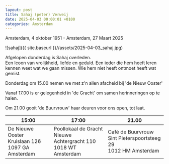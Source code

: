 ```yaml
---
layout: post
title: Sahaj (peter) Verweij
date: 2025-04-03 00:00:01 +0100
categories: Amsterdam
---
```

Amsterdam, 4 oktober 1951  -  Amsterdam, 27 Maart 2025  

![sahaj]({{ site.baseurl }}//assets/2025-04-03_sahaj.jpg)

Afgelopen donderdag is Sahaj overleden.  
Een Icoon van vrolijkheid, liefde en geduld. Een ieder die hem heeft leren kennen weet wat we gaan missen. Wie hem niet heeft ontmoet heeft wat gemist.  

Donderdag om 15.00 nemen we met z'n allen afscheid bij 'de Nieuw Ooster'  

Vanaf 17.00 is er gelegenheid in 'de Gracht' om samen herinneringen op te halen.  

Om 21.00 gooit 'de Buurvrouw' haar deuren voor ons open, tot laat.

| 15:00 | 17:00 | 21.00 |
| --- | --- | --- |
| De Nieuwe Ooster<br />Kruislaan 126<br />1097 GA Amsterdam | Poollokaal de Gracht<br />Nieuwe Achtergracht 110<br />1018 WT Amsterdam | Café de Buurvrouw<br />Sint Pieterspoortsteeg 29<br />1012 HM Amsterdam |
